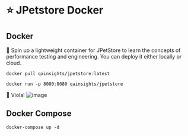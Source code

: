 # ⭐ JPetstore Docker

## Docker

💫 Spin up a lightweight container for JPetStore to learn the concepts of performance testing and engineering. You can deploy it either locally or cloud.

```
docker pull qainsights/jpetstore:latest
```

```
docker run -p 8080:8080 qainsights/jpetstore
```

🎉 Viola!
![image](https://user-images.githubusercontent.com/2826376/178115139-533f0b21-0d98-433f-a25e-435a7671594f.png)

## Docker Compose

```
docker-compose up -d
```
